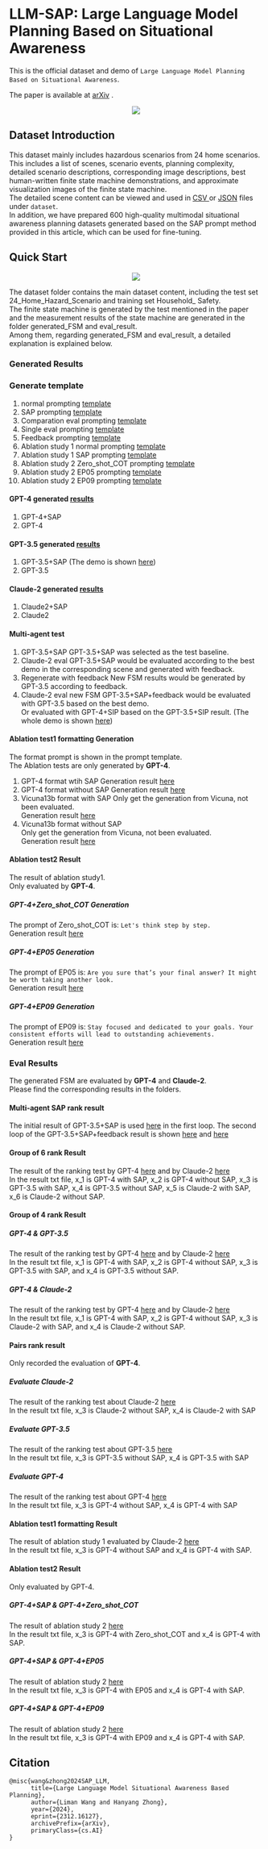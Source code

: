 # LLM-SAP: Large Language Model Planning Based on Situational Awareness

This is the official dataset and demo of `Large Language Model Planning Based on Situational Awareness`.

The paper is available at [arXiv](https://arxiv.org/abs/2312.16127) .

<div align="center">
<img src="img/image1.png">
</div>

## Dataset Introduction
This dataset mainly includes hazardous scenarios from 24 home scenarios. This includes a list of scenes, scenario events, planning complexity, detailed scenario descriptions, corresponding image descriptions, best human-written finite state machine demonstrations, and approximate visualization images of the finite state machine.		
The detailed scene content can be viewed and used in [CSV
](https://github.com/HanyangZhong/Situational_Planning_datasets/tree/main/datasets/24_home_hazard_scenario) or [JSON](https://github.com/HanyangZhong/Situational_Planning_datasets/tree/main/datasets/24_home_hazard_scenario) files under `dataset`.		
In addition, we have prepared 600 high-quality multimodal situational awareness planning datasets generated based on the SAP prompt method provided in this article, which can be used for fine-tuning.		

## Quick Start
<div align="center">
<img src="img/image2.png">
</div>

The dataset folder contains the main dataset content, including the test set 24_Home_Hazard_Scenario and training set Household_ Safety.				
The finite state machine is generated by the test mentioned in the paper and the measurement results of the state machine are generated in the folder generated_FSM and eval_result. 			
Among them, regarding generated_FSM and eval_result, a detailed explanation is explained below.
### Generated Results
### Generate template
1. normal prompting [template](https://github.com/HanyangZhong/Situational_Planning_datasets/tree/main/template/normal_prompt_oneshot.txt)
2. SAP prompting [template](https://github.com/HanyangZhong/Situational_Planning_datasets/tree/main/template/SAP_prompt_oneshot.txt)
3. Comparation eval prompting [template](https://github.com/HanyangZhong/Situational_Planning_datasets/tree/main/template/Comparation_eval_prompt.txt)
4. Single eval prompting [template](https://github.com/HanyangZhong/Situational_Planning_datasets/tree/main/template/Single_eval_prompt.txt)
5. Feedback prompting [template](https://github.com/HanyangZhong/Situational_Planning_datasets/tree/main/template/Feedback_prompt.txt)
6. Ablation study 1 normal prompting [template](https://github.com/HanyangZhong/Situational_Planning_datasets/tree/main/template/ablation_test1_normal_prompt.txt)
7. Ablation study 1 SAP prompting [template](https://github.com/HanyangZhong/Situational_Planning_datasets/tree/main/template/ablation_test1_SAP_prompt.txt)
8. Ablation study 2 Zero_shot_COT prompting [template](https://github.com/HanyangZhong/Situational_Planning_datasets/tree/main/template/zero_shot_COT_prompt.txt)			
9. Ablation study 2 EP05 prompting [template](https://github.com/HanyangZhong/Situational_Planning_datasets/tree/main/template/ep05_prompt.txt)			
10. Ablation study 2 EP09 prompting [template](https://github.com/HanyangZhong/Situational_Planning_datasets/tree/main/template/ep09_prompt.txt)			
#### GPT-4 generated [results](https://github.com/HanyangZhong/Situational_Planning_datasets/tree/main/generated_FSM/GPT-4_generate)				
1. GPT-4+SAP				
2. GPT-4				
#### GPT-3.5 generated [results](https://github.com/HanyangZhong/Situational_Planning_datasets/tree/main/generated_FSM/GPT-3.5_generate)				
1. GPT-3.5+SAP (The demo is shown [here](https://github.com/HanyangZhong/Situational_Planning_datasets/tree/main/demo/template_question.md))
2. GPT-3.5			

#### Claude-2 generated [results](https://github.com/HanyangZhong/Situational_Planning_datasets/tree/main/generated_FSM/Claude-2_generate)				
1. Claude2+SAP			
2. Claude2		
#### Multi-agent test
1. GPT-3.5+SAP
GPT-3.5+SAP was selected as the test baseline.			
2. Claude-2 eval
GPT-3.5+SAP would be evaluated according to the best demo in the corresponding scene and generated with feedback.				
3. Regenerate with feedback
New FSM results would be generated by GPT-3.5 according to feedback.					
4. Claude-2 eval new FSM
GPT-3.5+SAP+feedback would be evaluated with GPT-3.5 based on the best demo. 			
Or evaluated with GPT-4+SIP based on the GPT-3.5+SIP result. (The whole demo is shown [here](https://github.com/HanyangZhong/Situational_Planning_datasets/tree/main/demo/feedback_example.md))
#### Ablation test1 formatting Generation
The format prompt is shown in the prompt template.				
The Ablation tests are only generated by **GPT-4**.			
1. GPT-4 format wtih SAP
Generation result [here](https://github.com/HanyangZhong/Situational_Planning_datasets/tree/main/generated_FSM/GPT-4_generate/ablation1_format_with_SAP)			
2. GPT-4 format without SAP
Generation result [here](https://github.com/HanyangZhong/Situational_Planning_datasets/tree/main/generated_FSM/GPT-4_generate/ablation1_format_without_SAP)			
3. Vicuna13b format with SAP 
Only get the generation from Vicuna, not been evaluated.				
Generation result [here](https://github.com/HanyangZhong/Situational_Planning_datasets/tree/main/generated_FSM/vicuna13b_generate/format_with_SAP)			
4. Vicuna13b format without SAP 		
Only get the generation from Vicuna, not been evaluated.				
Generation result [here](https://github.com/HanyangZhong/Situational_Planning_datasets/tree/main/generated_FSM/vicuna13b_generate/format_without_SAP)			
#### Ablation test2 Result
The result of ablation study1. 				
Only evaluated by **GPT-4**.			
##### GPT-4+Zero_shot_COT Generation
The prompt of Zero_shot_COT is: `Let's think step by step.`		
Generation result [here](https://github.com/HanyangZhong/Situational_Planning_datasets/tree/main/generated_FSM/GPT-4_generate/with_Zero_shot_COT)			
##### GPT-4+EP05 Generation
The prompt of EP05 is: `Are you sure that’s your final answer? It might be worth taking another look.`		
Generation result [here](https://github.com/HanyangZhong/Situational_Planning_datasets/tree/main/generated_FSM/GPT-4_generate/with_EP05)			
##### GPT-4+EP09 Generation
The prompt of EP09 is: `Stay focused and dedicated to your goals. Your consistent efforts will lead to outstanding achievements. `		
Generation result [here](https://github.com/HanyangZhong/Situational_Planning_datasets/tree/main/generated_FSM/GPT-4_generate/with_EP09)			

### Eval Results
The generated FSM are evaluated by **GPT-4** and **Claude-2**.		
Please find the corresponding results in the folders.
#### Multi-agent SAP rank result
The initial result of GPT-3.5+SAP is used [here](https://github.com/HanyangZhong/Situational_Planning_datasets/tree/main/eval_result/Eval_by_Claude2/Multi-agent/GPT-3.5_SAP_eval_result) in the first loop.
The second loop of the GPT-3.5+SAP+feedback result is shown [here](https://github.com/HanyangZhong/Situational_Planning_datasets/tree/main/eval_result/Eval_by_Claude2/Multi-agent/GPT-3.5%2BSIP%2Bloop2%26GPT-3.5%2BSIP_eval_result) and [here](https://github.com/HanyangZhong/Situational_Planning_datasets/tree/main/eval_result/Eval_by_Claude2/Multi-agent/GPT-3.5%2BSIP%2Bloop2%26GPT-4%2BSIP_eval_result)
#### Group of 6 rank Result
The result of the ranking test by GPT-4 [here](https://github.com/HanyangZhong/Situational_Planning_datasets/tree/main/eval_result/Eval_by_GPT-4/Group_of_6_rank_eval_result) and by Claude-2 [here](https://github.com/HanyangZhong/Situational_Planning_datasets/tree/main/eval_result/Eval_by_Claude2/Group_of_6_rank_eval_result)		
In the result txt file, x_1 is GPT-4 with SAP, x_2 is GPT-4 without SAP, x_3 is GPT-3.5 with SAP, x_4 is GPT-3.5 without SAP, x_5 is Claude-2 with SAP, x_6 is Claude-2 without SAP.		
#### Group of 4 rank Result
##### GPT-4 & GPT-3.5
The result of the ranking test by GPT-4 [here](https://github.com/HanyangZhong/Situational_Planning_datasets/tree/main/eval_result/Eval_by_GPT-4/Group_of_4_rank_GPT-4%26GPT-3.5_eval_result) and by Claude-2 [here](https://github.com/HanyangZhong/Situational_Planning_datasets/tree/main/eval_result/Eval_by_Claude2/Group_of_4_rank_GPT-4%263.5_eval_result)					
In the result txt file, x_1 is GPT-4 with SAP, x_2 is GPT-4 without SAP, x_3 is GPT-3.5 with SAP, and x_4 is GPT-3.5 without SAP.
##### GPT-4 & Claude-2
The result of the ranking test by GPT-4 [here](https://github.com/HanyangZhong/Situational_Planning_datasets/tree/main/eval_result/Eval_by_GPT-4/Group_of_4_rank_GPT-4%26Claude-2_eval_result) and by Claude-2 [here](https://github.com/HanyangZhong/Situational_Planning_datasets/tree/main/eval_result/Eval_by_Claude2/Group_of_4_rank_GPT-4%26Claude-2_eval_result)					
In the result txt file, x_1 is GPT-4 with SAP, x_2 is GPT-4 without SAP, x_3 is Claude-2 with SAP, and x_4 is Claude-2 without SAP.
#### Pairs rank result
Only recorded the evaluation of **GPT-4**.
##### Evaluate Claude-2
The result of the ranking test about Claude-2 [here](https://github.com/HanyangZhong/Situational_Planning_datasets/tree/main/eval_result/Eval_by_GPT-4/pairs_Claude-2_with%26without_SAP)				
In the result txt file, x_3 is Claude-2 without SAP, x_4 is Claude-2 with SAP			
##### Evaluate GPT-3.5
The result of the ranking test about GPT-3.5 [here](https://github.com/HanyangZhong/Situational_Planning_datasets/tree/main/eval_result/Eval_by_GPT-4/pairs_GPT-3.5_with%26without_SAP)				
In the result txt file, x_3 is GPT-3.5 without SAP, x_4 is GPT-3.5 with SAP			
##### Evaluate GPT-4
The result of the ranking test about GPT-4 [here](https://github.com/HanyangZhong/Situational_Planning_datasets/tree/main/eval_result/Eval_by_GPT-4/pairs_GPT-4_with%26without_SAP)				
In the result txt file, x_3 is GPT-4 without SAP, x_4 is GPT-4 with SAP			
#### Ablation test1 formatting Result
The result of ablation study 1 evaluated by Claude-2 [here](https://github.com/HanyangZhong/Situational_Planning_datasets/tree/main/eval_result/Eval_by_Claude2/Format_ablation_test1_eval_result)				
In the result txt file, x_3 is GPT-4 without SAP and x_4 is GPT-4 with SAP.		
#### Ablation test2 Result
Only evaluated by GPT-4.		
##### GPT-4+SAP & GPT-4+Zero_shot_COT
The result of ablation study 2 [here](https://github.com/HanyangZhong/Situational_Planning_datasets/tree/main/eval_result/Eval_by_GPT-4/result_Zero_shot_COT%26SAP)				
In the result txt file, x_3 is GPT-4 with Zero_shot_COT and x_4 is GPT-4 with SAP.		

##### GPT-4+SAP & GPT-4+EP05
The result of ablation study 2 [here](https://github.com/HanyangZhong/Situational_Planning_datasets/tree/main/eval_result/Eval_by_GPT-4/result_EP05%26SAP)				
In the result txt file, x_3 is GPT-4 with EP05 and x_4 is GPT-4 with SAP.		

##### GPT-4+SAP & GPT-4+EP09
The result of ablation study 2 [here](https://github.com/HanyangZhong/Situational_Planning_datasets/tree/main/eval_result/Eval_by_GPT-4/result_EP09%26SAP)				
In the result txt file, x_3 is GPT-4 with EP09 and x_4 is GPT-4 with SAP.				


## Citation
```
@misc{wang&zhong2024SAP_LLM,
      title={Large Language Model Situational Awareness Based Planning}, 
      author={Liman Wang and Hanyang Zhong},
      year={2024},
      eprint={2312.16127},
      archivePrefix={arXiv},
      primaryClass={cs.AI}
}
```